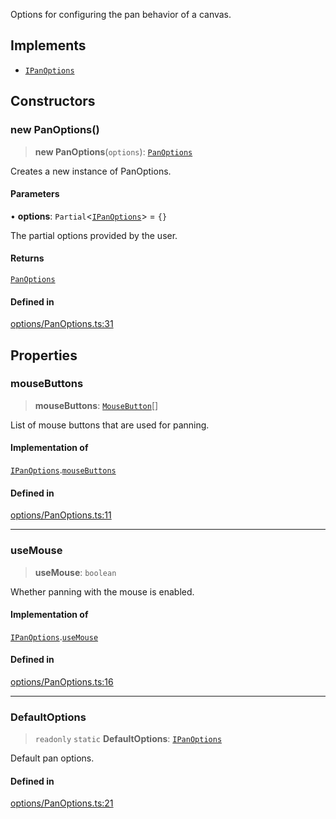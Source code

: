 Options for configuring the pan behavior of a canvas.

## Implements

- [`IPanOptions`](../interfaces/IPanOptions.md)

## Constructors

### new PanOptions()

> **new PanOptions**(`options`): [`PanOptions`](PanOptions.md)

Creates a new instance of PanOptions.

#### Parameters

• **options**: `Partial`\<[`IPanOptions`](../interfaces/IPanOptions.md)\> = `{}`

The partial options provided by the user.

#### Returns

[`PanOptions`](PanOptions.md)

#### Defined in

[options/PanOptions.ts:31](https://github.com/avolutions/canvas-painter/blob/main/src/options/PanOptions.ts#L31)

## Properties

### mouseButtons

> **mouseButtons**: [`MouseButton`](../enumerations/MouseButton.md)[]

List of mouse buttons that are used for panning.

#### Implementation of

[`IPanOptions`](../interfaces/IPanOptions.md).[`mouseButtons`](../interfaces/IPanOptions.md#mousebuttons)

#### Defined in

[options/PanOptions.ts:11](https://github.com/avolutions/canvas-painter/blob/main/src/options/PanOptions.ts#L11)

***

### useMouse

> **useMouse**: `boolean`

Whether panning with the mouse is enabled.

#### Implementation of

[`IPanOptions`](../interfaces/IPanOptions.md).[`useMouse`](../interfaces/IPanOptions.md#usemouse)

#### Defined in

[options/PanOptions.ts:16](https://github.com/avolutions/canvas-painter/blob/main/src/options/PanOptions.ts#L16)

***

### DefaultOptions

> `readonly` `static` **DefaultOptions**: [`IPanOptions`](../interfaces/IPanOptions.md)

Default pan options.

#### Defined in

[options/PanOptions.ts:21](https://github.com/avolutions/canvas-painter/blob/main/src/options/PanOptions.ts#L21)
